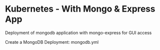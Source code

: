 # Kubernetes - With Mongo & Express App
Deployment of mongodb application with mongo-express for GUI access 

Create a MongoDB Deployment:
mongodb.yml


